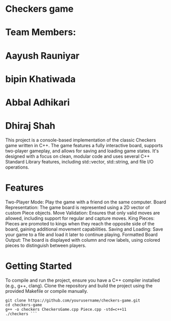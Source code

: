 # Checkers game
# Team Members:
# Aayush Rauniyar
# bipin Khatiwada
# Abbal Adhikari
# Dhiraj Shah

This project is a console-based implementation of the classic Checkers game written in C++. The game features a fully interactive board, supports two-player gameplay, and allows for saving and loading game states. It's designed with a focus on clean, modular code and uses several C++ Standard Library features, including std::vector, std::string, and file I/O operations.

# Features
Two-Player Mode: Play the game with a friend on the same computer.
Board Representation: The game board is represented using a 2D vector of custom Piece objects.
Move Validation: Ensures that only valid moves are allowed, including support for regular and capture moves.
King Pieces: Pieces are promoted to kings when they reach the opposite side of the board, gaining additional movement capabilities.
Saving and Loading: Save your game to a file and load it later to continue playing.
Formatted Board Output: The board is displayed with column and row labels, using colored pieces to distinguish between players.

# Getting Started
To compile and run the project, ensure you have a C++ compiler installed (e.g., g++, clang). Clone the repository and build the project using the provided Makefile or compile manually.

```
git clone https://github.com/yourusername/checkers-game.git
cd checkers-game
g++ -o checkers CheckersGame.cpp Piece.cpp -std=c++11
./checkers ```
 

